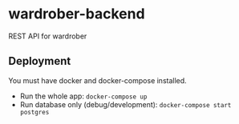 # wardrober-backend
REST API for wardrober 

## Deployment
You must have docker and docker-compose installed.
* Run the whole app: `docker-compose up`
* Run database only (debug/development): `docker-compose start postgres` 
